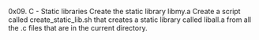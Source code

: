 0x09. C - Static libraries
Create the static library libmy.a
Create a script called create_static_lib.sh that creates a static library called liball.a from all the .c files that are in the current directory.
